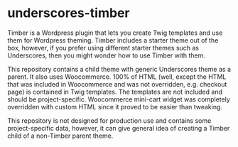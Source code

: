# underscores-timber

Timber is a Wordpress plugin that lets you create Twig templates and use them for Wordpress theming. Timber includes a starter theme out of the box, however, if you prefer using different starter themes such as Underscores, then you might wonder how to use Timber with them.

This repository contains a child theme with generic Underscores theme as a parent. It also uses Woocommerce. 100% of HTML (well, except the HTML that was included in Woocommerce and was not overridden, e.g. checkout page) is contained in Twig templates. The templates are not included and should be project-specific. Woocommerce mini-cart widget was completely overridden with custom HTML since it proved to be easier than tweaking.

This repository is not designed for production use and contains some project-specific data, however, it can give general idea of creating a Timber child of a non-Timber parent theme.
